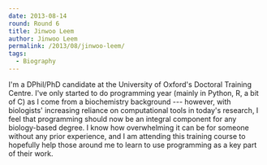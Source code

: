 ```yaml
---
date: 2013-08-14
round: Round 6
title: Jinwoo Leem
author: Jinwoo Leem
permalink: /2013/08/jinwoo-leem/
tags:
  - Biography
---
```

I'm a DPhil/PhD candidate at the University of Oxford's Doctoral Training Centre. I've only started to do programming year (mainly in Python, R, a bit of C) as I come from a biochemistry background --- however, with biologists' increasing reliance on computational tools in today's research, I feel that programming should now be an integral component for any biology-based degree. I know how overwhelming it can be for someone without any prior experience, and I am attending this training course to hopefully help those around me to learn to use programming as a key part of their work.
